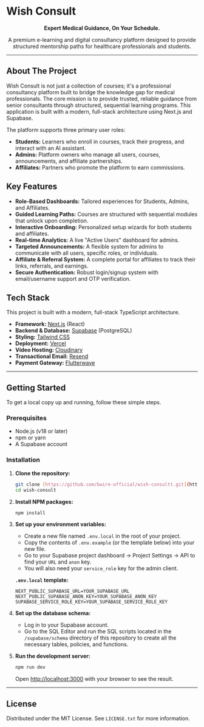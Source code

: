 # Wish Consult

<p align="center">
  <strong>Expert Medical Guidance, On Your Schedule.</strong>
</p>

<p align="center">
  A premium e-learning and digital consultancy platform designed to provide structured mentorship paths for healthcare professionals and students.
</p>

---

## About The Project

Wish Consult is not just a collection of courses; it's a professional consultancy platform built to bridge the knowledge gap for medical professionals. The core mission is to provide trusted, reliable guidance from senior consultants through structured, sequential learning programs. This application is built with a modern, full-stack architecture using Next.js and Supabase.

The platform supports three primary user roles:
* **Students:** Learners who enroll in courses, track their progress, and interact with an AI assistant.
* **Admins:** Platform owners who manage all users, courses, announcements, and affiliate partnerships.
* **Affiliates:** Partners who promote the platform to earn commissions.

## Key Features

* **Role-Based Dashboards:** Tailored experiences for Students, Admins, and Affiliates.
* **Guided Learning Paths:** Courses are structured with sequential modules that unlock upon completion.
* **Interactive Onboarding:** Personalized setup wizards for both students and affiliates.
* **Real-time Analytics:** A live "Active Users" dashboard for admins.
* **Targeted Announcements:** A flexible system for admins to communicate with all users, specific roles, or individuals.
* **Affiliate & Referral System:** A complete portal for affiliates to track their links, referrals, and earnings.
* **Secure Authentication:** Robust login/signup system with email/username support and OTP verification.

## Tech Stack

This project is built with a modern, full-stack TypeScript architecture.

* **Framework:** [Next.js](https://nextjs.org/) (React)
* **Backend & Database:** [Supabase](https://supabase.io/) (PostgreSQL)
* **Styling:** [Tailwind CSS](https://tailwindcss.com/)
* **Deployment:** [Vercel](https://vercel.com/)
* **Video Hosting:** [Cloudinary](https://cloudinary.com/)
* **Transactional Email:** [Resend](https://resend.com/)
* **Payment Gateway:** [Flutterwave](https://flutterwave.com/)

---

## Getting Started

To get a local copy up and running, follow these simple steps.

### Prerequisites

* Node.js (v18 or later)
* npm or yarn
* A Supabase account

### Installation

1.  **Clone the repository:**
    ```bash
    git clone [https://github.com/bwire-official/wish-consultt.git](https://github.com/bwire-official/wish-consultt.git)
    cd wish-consult
    ```

2.  **Install NPM packages:**
    ```bash
    npm install
    ```

3.  **Set up your environment variables:**
    * Create a new file named `.env.local` in the root of your project.
    * Copy the contents of `.env.example` (or the template below) into your new file.
    * Go to your Supabase project dashboard -> Project Settings -> API to find your `URL` and `anon` key.
    * You will also need your `service_role` key for the admin client.

    **`.env.local` template:**
    ```env
    NEXT_PUBLIC_SUPABASE_URL=YOUR_SUPABASE_URL
    NEXT_PUBLIC_SUPABASE_ANON_KEY=YOUR_SUPABASE_ANON_KEY
    SUPABASE_SERVICE_ROLE_KEY=YOUR_SUPABASE_SERVICE_ROLE_KEY
    ```

4.  **Set up the database schema:**
    * Log in to your Supabase account.
    * Go to the SQL Editor and run the SQL scripts located in the `/supabase/schema` directory of this repository to create all the necessary tables, policies, and functions.

5.  **Run the development server:**
    ```bash
    npm run dev
    ```
    Open [http://localhost:3000](http://localhost:3000) with your browser to see the result.

---

## License

Distributed under the MIT License. See `LICENSE.txt` for more information.
